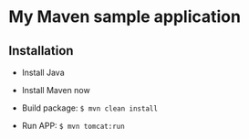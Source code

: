 # My Maven sample application

## Installation

- Install Java
- Install Maven now 

- Build package: `$ mvn clean install`

- Run APP: `$ mvn tomcat:run`
  

